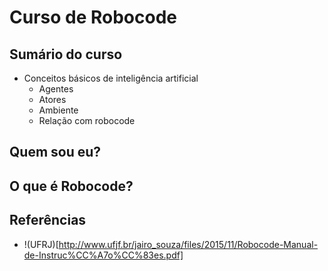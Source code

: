 # Curso de Robocode

## Sumário do curso
  - Conceitos básicos de inteligência artificial
    - Agentes
    - Atores
    - Ambiente
    - Relação com robocode


## Quem sou eu?


## O que é Robocode?


## Referências
  - !(UFRJ)[http://www.ufjf.br/jairo_souza/files/2015/11/Robocode-Manual-de-Instruc%CC%A7o%CC%83es.pdf]